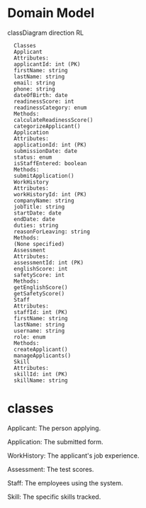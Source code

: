
# Domain Model

classDiagram
    direction RL
      
      Classes
      Applicant
      Attributes:
      applicantId: int (PK)
      firstName: string
      lastName: string
      email: string
      phone: string
      dateOfBirth: date
      readinessScore: int
      readinessCategory: enum
      Methods:
      calculateReadinessScore()
      categorizeApplicant()
      Application
      Attributes:
      applicationId: int (PK)
      submissionDate: date
      status: enum
      isStaffEntered: boolean
      Methods:
      submitApplication()
      WorkHistory
      Attributes:
      workHistoryId: int (PK)
      companyName: string
      jobTitle: string
      startDate: date
      endDate: date
      duties: string
      reasonForLeaving: string
      Methods:
      (None specified)
      Assessment
      Attributes:
      assessmentId: int (PK)
      englishScore: int
      safetyScore: int
      Methods:
      getEnglishScore()
      getSafetyScore()
      Staff
      Attributes:
      staffId: int (PK)
      firstName: string
      lastName: string
      username: string
      role: enum
      Methods:
      createApplicant()
      manageApplicants()
      Skill
      Attributes:
      skillId: int (PK)
      skillName: string

# classes 
Applicant: The person applying.

Application: The submitted form.

WorkHistory: The applicant's job experience.

Assessment: The test scores.

Staff: The employees using the system.

Skill: The specific skills tracked.
